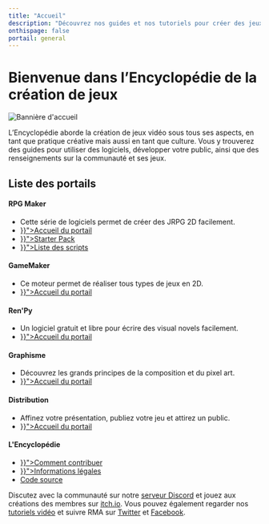 ```yaml
---
title: "Accueil"
description: "Découvrez nos guides et nos tutoriels pour créer des jeux vidéos ! Découvrez le moteur de jeu qui vous convient parmi RPG Maker, GameMaker et Ren'Py, ou plongez-vous dans l'art du pixel art."
onthispage: false
portail: general
---
```


# Bienvenue dans l’Encyclopédie de la création de jeux

![Bannière d'accueil](/images/accueil/banniere.png)

L’Encyclopédie aborde la création de jeux vidéo sous tous ses aspects, en tant que pratique créative mais aussi en tant que culture. Vous y trouverez des guides pour utiliser des logiciels, développer votre public, ainsi que des renseignements sur la communauté et ses jeux.

## Liste des portails

<div id="index-flex-container">
  <section>
    <h4>RPG Maker</h4>
    <ul>
      <li>Cette série de logiciels permet de créer des JRPG 2D facilement.</li>
      <li><a href="{{< ref "rpgmaker.md" >}}">Accueil du portail</a></li>
      <li><a href="{{< ref "rpgmaker/starterpack.md" >}}">Starter Pack</a></li>
      <li><a href="{{< ref "rpgmaker/scripts.md" >}}">Liste des scripts</a></li>
    </ul>
  </section>
  <section>
    <h4>GameMaker</h4>
    <ul>
      <li>Ce moteur permet de réaliser tous types de jeux en 2D.</li>
      <li><a href="{{< ref "gamemaker.md" >}}">Accueil du portail</a></li>
    </ul>
  </section>
  <section>
    <h4>Ren'Py</h4>
    <ul>
      <li>Un logiciel gratuit et libre pour écrire des visual novels facilement.</li>
      <li><a href="{{< ref "renpy.md" >}}">Accueil du portail</a></li>
    </ul>
    </section>
  <section>
    <h4>Graphisme</h4>
    <ul>
      <li>Découvrez les grands principes de la composition et du pixel art.</li>
      <li><a href="{{< ref "graphisme.md" >}}">Accueil du portail</a></li>
    </ul>
  </section>
  <section>
    <h4>Distribution</h4>
    <ul>
      <li>Affinez votre présentation, publiez votre jeu et attirez un public.</li>
      <li><a href="{{< ref "distribution.md" >}}">Accueil du portail</a></li>
    </ul>
  </section>
  <section>
    <h4>L'Encyclopédie</h4>
    <ul>
      <li><a href="{{< ref "contribuer.md" >}}">Comment contribuer</a></li>
      <li><a href="{{< ref "disclaimer.md" >}}">Informations légales</a></li>
      <li><a class="external edit-page" href="https://github.com/rpgmakeralliance/wiki">Code source</a></li>
    </ul>
  </section>
</div>

Discutez avec la communauté sur notre [serveur Discord](https://discord.gg/RrBppaje) et jouez aux créations des membres sur [itch.io](https://rpgmakeralliance.itch.io/). Vous pouvez également regarder nos [tutoriels vidéo](https://www.youtube.com/c/AurelienVideos) et suivre RMA sur [Twitter](https://twitter.com/rpgalliance) et [Facebook](https://www.facebook.com/RPGMakerAlliance).